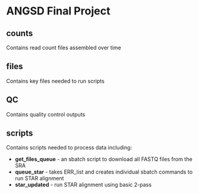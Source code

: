 # ANGSD Final Project

## counts

Contains read count files assembled over time

## files

Contains key files needed to run scripts

## QC

Contains quality control outputs

## scripts

Contains scripts needed to process data including:
+ **get_files_queue** - an sbatch script to download all FASTQ files from the SRA
+ **queue_star** - takes ERR_list and creates individual sbatch commands to run STAR alignment
+ **star_updated** - run STAR alignment using basic 2-pass